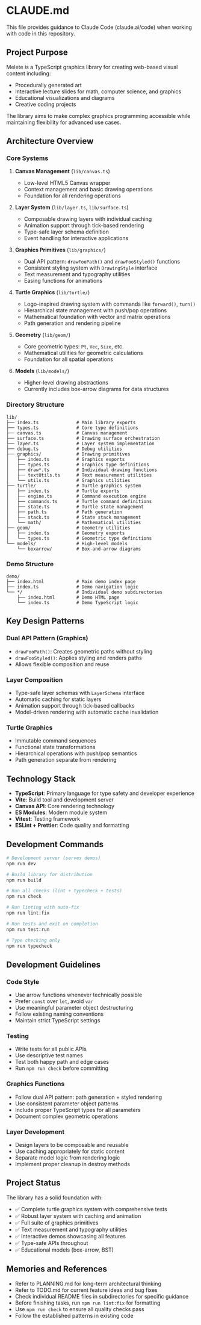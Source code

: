 # CLAUDE.md

This file provides guidance to Claude Code (claude.ai/code) when working with code in this repository.

## Project Purpose

Melete is a TypeScript graphics library for creating web-based visual content including:

- Procedurally generated art
- Interactive lecture slides for math, computer science, and graphics
- Educational visualizations and diagrams
- Creative coding projects

The library aims to make complex graphics programming accessible while maintaining flexibility for advanced use cases.

## Architecture Overview

### Core Systems

1. **Canvas Management** (`lib/canvas.ts`)
   - Low-level HTML5 Canvas wrapper
   - Context management and basic drawing operations
   - Foundation for all rendering operations

2. **Layer System** (`lib/layer.ts`, `lib/surface.ts`)
   - Composable drawing layers with individual caching
   - Animation support through tick-based rendering
   - Type-safe layer schema definition
   - Event handling for interactive applications

3. **Graphics Primitives** (`lib/graphics/`)
   - Dual API pattern: `drawFooPath()` and `drawFooStyled()` functions
   - Consistent styling system with `DrawingStyle` interface
   - Text measurement and typography utilities
   - Easing functions for animations

4. **Turtle Graphics** (`lib/turtle/`)
   - Logo-inspired drawing system with commands like `forward()`, `turn()`
   - Hierarchical state management with push/pop operations
   - Mathematical foundation with vector and matrix operations
   - Path generation and rendering pipeline

5. **Geometry** (`lib/geom/`)
   - Core geometric types: `Pt`, `Vec`, `Size`, etc.
   - Mathematical utilities for geometric calculations
   - Foundation for all spatial operations

6. **Models** (`lib/models/`)
   - Higher-level drawing abstractions
   - Currently includes box-arrow diagrams for data structures

### Directory Structure

```
lib/
├── index.ts              # Main library exports
├── types.ts              # Core type definitions
├── canvas.ts             # Canvas management
├── surface.ts            # Drawing surface orchestration
├── layer.ts              # Layer system implementation
├── debug.ts              # Debug utilities
├── graphics/             # Drawing primitives
│   ├── index.ts          # Graphics exports
│   ├── types.ts          # Graphics type definitions
│   ├── draw*.ts          # Individual drawing functions
│   ├── textUtils.ts      # Text measurement utilities
│   └── utils.ts          # Graphics utilities
├── turtle/               # Turtle graphics system
│   ├── index.ts          # Turtle exports
│   ├── engine.ts         # Command execution engine
│   ├── commands.ts       # Turtle command definitions
│   ├── state.ts          # Turtle state management
│   ├── path.ts           # Path generation
│   ├── stack.ts          # State stack management
│   └── math/             # Mathematical utilities
├── geom/                 # Geometry utilities
│   ├── index.ts          # Geometry exports
│   └── types.ts          # Geometric type definitions
└── models/               # High-level models
    └── boxarrow/         # Box-and-arrow diagrams
```

### Demo Structure

```
demo/
├── index.html            # Main demo index page
├── index.ts              # Demo navigation logic
└── */                    # Individual demo subdirectories
    ├── index.html        # Demo HTML page
    └── index.ts          # Demo TypeScript logic
```

## Key Design Patterns

### Dual API Pattern (Graphics)

- `drawFooPath()`: Creates geometric paths without styling
- `drawFooStyled()`: Applies styling and renders paths
- Allows flexible composition and reuse

### Layer Composition

- Type-safe layer schemas with `LayerSchema` interface
- Automatic caching for static layers
- Animation support through tick-based callbacks
- Model-driven rendering with automatic cache invalidation

### Turtle Graphics

- Immutable command sequences
- Functional state transformations
- Hierarchical operations with push/pop semantics
- Path generation separate from rendering

## Technology Stack

- **TypeScript**: Primary language for type safety and developer experience
- **Vite**: Build tool and development server
- **Canvas API**: Core rendering technology
- **ES Modules**: Modern module system
- **Vitest**: Testing framework
- **ESLint + Prettier**: Code quality and formatting

## Development Commands

```bash
# Development server (serves demos)
npm run dev

# Build library for distribution
npm run build

# Run all checks (lint + typecheck + tests)
npm run check

# Run linting with auto-fix
npm run lint:fix

# Run tests and exit on completion
npm run test:run

# Type checking only
npm run typecheck
```

## Development Guidelines

### Code Style

- Use arrow functions whenever technically possible
- Prefer `const` over `let`, avoid `var`
- Use meaningful parameter object destructuring
- Follow existing naming conventions
- Maintain strict TypeScript settings

### Testing

- Write tests for all public APIs
- Use descriptive test names
- Test both happy path and edge cases
- Run `npm run check` before committing

### Graphics Functions

- Follow dual API pattern: path generation + styled rendering
- Use consistent parameter object patterns
- Include proper TypeScript types for all parameters
- Document complex geometric operations

### Layer Development

- Design layers to be composable and reusable
- Use caching appropriately for static content
- Separate model logic from rendering logic
- Implement proper cleanup in destroy methods

## Project Status

The library has a solid foundation with:

- ✅ Complete turtle graphics system with comprehensive tests
- ✅ Robust layer system with caching and animation
- ✅ Full suite of graphics primitives
- ✅ Text measurement and typography utilities
- ✅ Interactive demos showcasing all features
- ✅ Type-safe APIs throughout
- ✅ Educational models (box-arrow, BST)

## Memories and References

- Refer to PLANNING.md for long-term architectural thinking
- Refer to TODO.md for current feature ideas and bug fixes
- Check individual README files in subdirectories for specific guidance
- Before finishing tasks, run `npm run lint:fix` for formatting
- Use `npm run check` to ensure all quality checks pass
- Follow the established patterns in existing code
